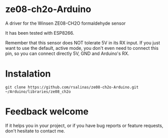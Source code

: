 # ze08-ch2o-Arduino
A driver for the Winsen ZE08-CH2O formaldehyde sensor

It has been tested with ESP8266.

Remember that this sensor does NOT tolerate 5V in its RX input. 
If you just want to use the default, active mode, you don't even need to
connect this pin, so you can connect directly 5V, GND and Arduino's RX.

# Instalation

```
git clone https://github.com/rsalinas/ze08-ch2o-Arduino.git ~/Arduino/libraries/ze08_ch2o
```

# Feedback welcome

If it helps you in your project, or if you have bug reports or feature requests, 
don't hesitate to contact me.
